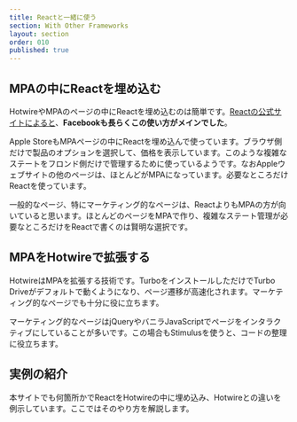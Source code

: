 ```yaml
---
title: Reactと一緒に使う
section: With Other Frameworks
layout: section
order: 010
published: true
---
```


## MPAの中にReactを埋め込む

HotwireやMPAのページの中にReactを埋め込むのは簡単です。[Reactの公式サイトによると](https://ja.react.dev/learn/add-react-to-an-existing-project#using-react-for-a-part-of-your-existing-page)、**Facebookも長らくこの使い方がメインでした**。

Apple StoreもMPAページの中にReactを埋め込んで使っています。ブラウザ側だけで製品のオプションを選択して、価格を表示しています。このような複雑なステートをフロンド側だけで管理するために使っているようです。なおAppleウェブサイトの他のページは、ほとんどがMPAになっています。必要なところだけReactを使っています。

一般的なページ、特にマーケティング的なページは、ReactよりもMPAの方が向いていると思います。ほとんどのページをMPAで作り、複雑なステート管理が必要なところだけをReactで書くのは賢明な選択です。

## MPAをHotwireで拡張する

HotwireはMPAを拡張する技術です。TurboをインストールしただけでTurbo Driveがデフォルトで動くようになり、ページ遷移が高速化されます。マーケティング的なページでも十分に役に立ちます。

マーケティング的なページはjQueryやバニラJavaScriptでページをインタラクティブにしていることが多いです。この場合もStimulusを使うと、コードの整理に役立ちます。

## 実例の紹介

本サイトでも何箇所かでReactをHotwireの中に埋め込み、Hotwireとの違いを例示しています。ここではそのやり方を解説します。
